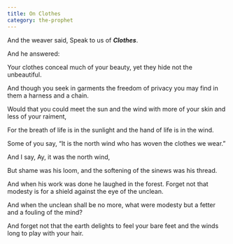 ```yaml
---
title: On Clothes
category: the-prophet
---
```

And the weaver said, Speak to us of **_Clothes_**.

And he answered:

Your clothes conceal much of your beauty, yet they hide not the unbeautiful.

And though you seek in garments the freedom of privacy you may find in them a harness and a chain.

Would that you could meet the sun and the wind with more of your skin and less of your raiment,

For the breath of life is in the sunlight and the hand of life is in the wind.

Some of you say, “It is the north wind who has woven the clothes we wear.”

And I say, Ay, it was the north wind,

But shame was his loom, and the softening of the sinews was his thread.

And when his work was done he laughed in the forest. Forget not that modesty is for a shield against the eye of the unclean.

And when the unclean shall be no more, what were modesty but a fetter and a fouling of the mind?

And forget not that the earth delights to feel your bare feet and the winds long to play with your hair.
